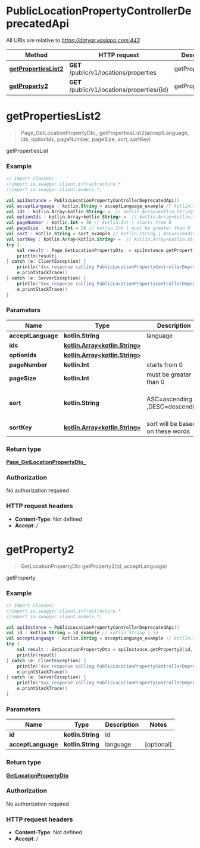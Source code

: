 # PublicLocationPropertyControllerDeprecatedApi

All URIs are relative to *https://datyar.vaslapp.com:443*

Method | HTTP request | Description
------------- | ------------- | -------------
[**getPropertiesList2**](PublicLocationPropertyControllerDeprecatedApi.md#getPropertiesList2) | **GET** /public/v1/locations/properties | getPropertiesList
[**getProperty2**](PublicLocationPropertyControllerDeprecatedApi.md#getProperty2) | **GET** /public/v1/locations/properties/{id} | getProperty

<a name="getPropertiesList2"></a>
# **getPropertiesList2**
> Page_GetLocationPropertyDto_ getPropertiesList2(acceptLanguage, ids, optionIds, pageNumber, pageSize, sort, sortKey)

getPropertiesList

### Example
```kotlin
// Import classes:
//import io.swagger.client.infrastructure.*
//import io.swagger.client.models.*;

val apiInstance = PublicLocationPropertyControllerDeprecatedApi()
val acceptLanguage : kotlin.String = acceptLanguage_example // kotlin.String | language
val ids : kotlin.Array<kotlin.String> =  // kotlin.Array<kotlin.String> | 
val optionIds : kotlin.Array<kotlin.String> =  // kotlin.Array<kotlin.String> | 
val pageNumber : kotlin.Int = 56 // kotlin.Int | starts from 0
val pageSize : kotlin.Int = 56 // kotlin.Int | must be greater than 0
val sort : kotlin.String = sort_example // kotlin.String | ASC=ascending ,DESC=descending
val sortKey : kotlin.Array<kotlin.String> =  // kotlin.Array<kotlin.String> | sort will be based on these words
try {
    val result : Page_GetLocationPropertyDto_ = apiInstance.getPropertiesList2(acceptLanguage, ids, optionIds, pageNumber, pageSize, sort, sortKey)
    println(result)
} catch (e: ClientException) {
    println("4xx response calling PublicLocationPropertyControllerDeprecatedApi#getPropertiesList2")
    e.printStackTrace()
} catch (e: ServerException) {
    println("5xx response calling PublicLocationPropertyControllerDeprecatedApi#getPropertiesList2")
    e.printStackTrace()
}
```

### Parameters

Name | Type | Description  | Notes
------------- | ------------- | ------------- | -------------
 **acceptLanguage** | **kotlin.String**| language | [optional]
 **ids** | [**kotlin.Array&lt;kotlin.String&gt;**](kotlin.String.md)|  | [optional]
 **optionIds** | [**kotlin.Array&lt;kotlin.String&gt;**](kotlin.String.md)|  | [optional]
 **pageNumber** | **kotlin.Int**| starts from 0 | [optional]
 **pageSize** | **kotlin.Int**| must be greater than 0 | [optional]
 **sort** | **kotlin.String**| ASC&#x3D;ascending ,DESC&#x3D;descending | [optional] [enum: ASC, DESC]
 **sortKey** | [**kotlin.Array&lt;kotlin.String&gt;**](kotlin.String.md)| sort will be based on these words | [optional]

### Return type

[**Page_GetLocationPropertyDto_**](Page_GetLocationPropertyDto_.md)

### Authorization

No authorization required

### HTTP request headers

 - **Content-Type**: Not defined
 - **Accept**: */*

<a name="getProperty2"></a>
# **getProperty2**
> GetLocationPropertyDto getProperty2(id, acceptLanguage)

getProperty

### Example
```kotlin
// Import classes:
//import io.swagger.client.infrastructure.*
//import io.swagger.client.models.*;

val apiInstance = PublicLocationPropertyControllerDeprecatedApi()
val id : kotlin.String = id_example // kotlin.String | id
val acceptLanguage : kotlin.String = acceptLanguage_example // kotlin.String | language
try {
    val result : GetLocationPropertyDto = apiInstance.getProperty2(id, acceptLanguage)
    println(result)
} catch (e: ClientException) {
    println("4xx response calling PublicLocationPropertyControllerDeprecatedApi#getProperty2")
    e.printStackTrace()
} catch (e: ServerException) {
    println("5xx response calling PublicLocationPropertyControllerDeprecatedApi#getProperty2")
    e.printStackTrace()
}
```

### Parameters

Name | Type | Description  | Notes
------------- | ------------- | ------------- | -------------
 **id** | **kotlin.String**| id |
 **acceptLanguage** | **kotlin.String**| language | [optional]

### Return type

[**GetLocationPropertyDto**](GetLocationPropertyDto.md)

### Authorization

No authorization required

### HTTP request headers

 - **Content-Type**: Not defined
 - **Accept**: */*


